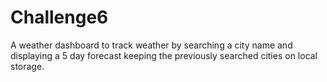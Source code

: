 # Challenge6
A weather dashboard to track weather by searching a city name and displaying a 5 day forecast keeping the previously searched cities on local storage. 
